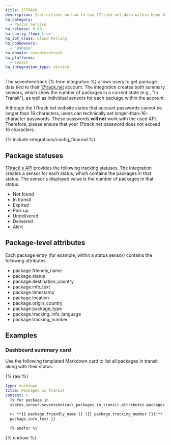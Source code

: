```yaml
---
title: 17TRACK
description: Instructions on how to use 17track.net data within Home Assistant
ha_category:
  - Postal Service
ha_release: 0.83
ha_config_flow: true
ha_iot_class: Cloud Polling
ha_codeowners:
  - '@shaiu'
ha_domain: seventeentrack
ha_platforms:
  - sensor
ha_integration_type: service
---
```


The seventeentrack {% term integration %} allows users to get package data tied to their [17track.net](https://www.17track.net) account. The integration creates both summary sensors, which show the number of packages in a current state (e.g., "In Transit"), as well as individual sensors for each package within the account.

<div class='note warning'>

Although the 17track.net website states that account passwords cannot be longer than 16 characters, users can technically set longer-than-16-character passwords. These passwords **will not** work with the used API. Therefore, please ensure that your 17track.net password does not exceed 16 characters.

</div>

{% include integrations/config_flow.md %}

## Package statuses

[17track's API](https://api.17track.net/en/doc) provides the following tracking statuses. The integration creates a sensor for each status, which contains the packages in that status. The sensor's displayed value is the number of packages in that status.

- Not found
- In transit
- Expired
- Pick up
- Undelivered
- Delivered
- Alert

## Package-level attributes

Each package entry (for example, within a status sensor) contains the following attributes.

- package.friendly_name
- package.status
- package.destination_country
- package.info_text
- package.timestamp
- package.location
- package.origin_country
- package.package_type
- package.tracking_info_language
- package.tracking_number

## Examples

### Dashboard summary card

Use the following templated Markdown card to list all packages in transit along with their status:

{% raw %}

```yaml
type: markdown
title: Packages in transit
content: >
  {% for package in
  states.sensor.seventeentrack_packages_in_transit.attributes.packages %}

  >- **{{ package.friendly_name }} ({{ package.tracking_number }}):** {{
  package.info_text }}

  {% endfor %}

```

{% endraw %}
